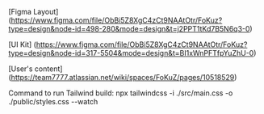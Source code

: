 [Figma Layout]
(https://www.figma.com/file/ObBi5Z8XgC4zCt9NAAtOtr/FoKuz?type=design&node-id=498-280&mode=design&t=j2PPT1tKd7B5N6q3-0)

[UI Kit]
(https://www.figma.com/file/ObBi5Z8XgC4zCt9NAAtOtr/FoKuz?type=design&node-id=317-5504&mode=design&t=BI1xWnPFTfpYuZhU-0)

[User's content]
(https://team7777.atlassian.net/wiki/spaces/FoKuZ/pages/10518529)

Command to run Tailwind build:
npx tailwindcss -i ./src/main.css -o ./public/styles.css --watch

